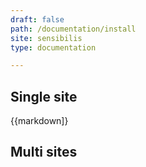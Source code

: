 ```yaml
---
draft: false
path: /documentation/install
site: sensibilis
type: documentation

---
```


## Single site

{{markdown]}

## Multi sites